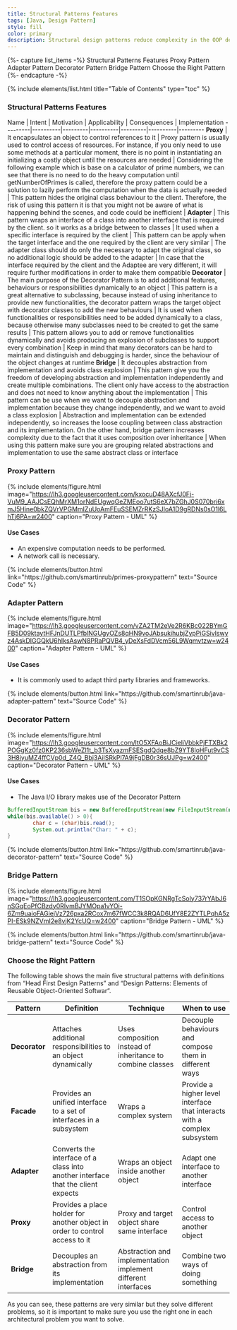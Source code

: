 ```yaml
---
title: Structural Patterns Features
tags: [Java, Design Pattern]
style: fill
color: primary
description: Structural design patterns reduce complexity in the OOP design by identifying a ways to create relationships between entities
---
```


{%- capture list_items -%}
Structural Patterns Features
Proxy Pattern
Adapter Pattern
Decorator Pattern
Bridge Pattern
Choose the Right Pattern
{%- endcapture -%}

{% include elements/list.html title="Table of Contents" type="toc" %}

### Structural Patterns Features

 Name | Intent | Motivation | Applicability | Consequences | Implementation
---------|----------|---------|----------|---------|----------|---------
**Proxy** | It encapsulates an object to control references to it | Proxy pattern is usually used to control access of resources. For instance, if you only need to use some methods at a particular moment, there is no point in instantiating an initializing a costly object until the resources are needed | Considering the following example which is base on a calculator of prime numbers, we can see that there is no need to do the heavy computation until getNumberOfPrimes is called, therefore the proxy pattern could be a solution to lazily perform the computation when the data is actually needed | This pattern hides the original class behaviour to the client. Therefore, the risk of using this pattern it is that you might not be aware of what is happening behind the scenes, and code could be inefficient |
**Adapter** | This pattern wraps an interface of a class into another interface that is required by the client. so it works as a bridge between to classes | It used when a specific interface is required by the client | This pattern can be apply when the target interface and the one required by the client are very similar | The adapter class should do only the necessary to adapt the original class, so no additional logic should be added to the adapter | In case that the interface required by the client and the Adaptee are very different, it will require further modifications in order to make them compatible
**Decorator** | The main purpose of the Decorator Pattern is to add additional features, behaviours or responsibilities dynamically to an object | This pattern is a great alternative to subclassing, because instead of using inheritance to provide new functionalities, the decorator pattern wraps the target object with decorator classes to add the new behaviours | It is used when functionalities or responsibilities need to be added dynamically to a class, because otherwise many subclasses need to be created to get the same results | This pattern allows you to add or remove functionalities dynamically and avoids producing an explosion of subclasses to support every combination | Keep in mind that many decorators can be hard to maintain and distinguish and debugging is harder, since the behaviour of the object changes at runtime
**Bridge** | It decouples abstraction from implementation and avoids class explosion | This pattern give you the freedom of developing abstraction and implementation independently and create multiple combinations. The client only have access to the abstraction and does not need to know anything about the implementation | This pattern can be use when we want to decouple abstraction and implementation because they change independently, and we want to avoid a class explosion | Abstraction and implementation can be extended independently, so increases the loose coupling between class abstraction and its implementation. On the other hand, bridge pattern increases complexity due to the fact that it uses composition over inheritance | When using this pattern make sure you are grouping related abstractions and implementation to use the same abstract class or interface

### Proxy Pattern

{% include elements/figure.html image="https://lh3.googleusercontent.com/kxocuD48AXcfJ0Fj-VuM9_AAJCsEQhMrXM1orNdEUgwqGeZMEoo7utS6eX7bZGhJ0S070bri6xmJ5Hine0bkZQVrVPGMmIZuUoAmFEuSSEMZrRKzSJIoA1D9gRDNs0sO1l6LhTj6PA=w2400" caption="Proxy Pattern - UML" %}

#### Use Cases

- An expensive computation needs to be performed.
- A network call is necessary.

<p class="text-center">
{% include elements/button.html link="https://github.com/smartinrub/primes-proxypattern" text="Source Code" %}
</p>

### Adapter Pattern

{% include elements/figure.html image="https://lh3.googleusercontent.com/vZA2TM2eVe2R6KBc022BYmGFB5D09ktaytHFJnDUTLPfblNGUgyOZs8qHN9voJAbsukihubjZypPiGSivlswyz4AskDIGGQkU6hIksAswN8PRaPQVB4_yDeXsFdDVcm56L9Wqmvtzw=w2400" caption="Adapter Pattern - UML" %}

#### Use Cases

- It is commonly used to adapt third party libraries and frameworks.

<p class="text-center">
{% include elements/button.html link="https://github.com/smartinrub/java-adapter-pattern" text="Source Code" %}
</p>

### Decorator Pattern

{% include elements/figure.html image="https://lh3.googleusercontent.com/ltO5XFAoBiJCieliVbbkPjFTXBk2POGgKz0fz0KP236sbWeZl1t_b3TsXyazmFSESgdQdqe8bZ9YT8loHFut9vCS3H8iyuMZ4ffCVp0d_Z4Q_Bbj3AiISRkPl7A9jFgDB0r36sUJPg=w2400" caption="Decorator Pattern - UML" %}

#### Use Cases

- The Java I/O library makes use of the Decorator Pattern

```java
BufferedInputStream bis = new BufferedInputStream(new FileInputStream(new File("a.txt")));
while(bis.available() > 0){
        char c = (char)bis.read();
        System.out.println("Char: " + c);
}
```

<p class="text-center">
{% include elements/button.html link="https://github.com/smartinrub/java-decorator-pattern" text="Source Code" %}
</p>

### Bridge Pattern

{% include elements/figure.html image="https://lh3.googleusercontent.com/T1SOpKGNRgTcSoIy737rYAbJ6nSGqEoPfCBzdy0RIvmBJYMOpa1vYOi-6Zm9uaioFAGiejVz726pxa2RCox7m67fWCC3k8RQAD6UfY8E2ZYTLPqhA5zPI-ESk9NZVmI2e8vjK2YcUQ=w2400" caption="Bridge Pattern - UML" %}

<p class="text-center">
{% include elements/button.html link="https://github.com/smartinrub/java-bridge-pattern" text="Source Code" %}
</p>

### Choose the Right Pattern

The following table shows the main five structural patterns with definitions from “Head First Design Patterns” and “Design Patterns: Elements of Reusable Object-Oriented Softwar“.

Pattern | Definition | Technique | When to use
---------|----------|---------|---------
 **Decorator** | Attaches additional responsibilities to an object dynamically | Uses composition instead of inheritance to combine classes | Decouple behaviours and compose them in different ways
 **Facade** | Provides an unified interface to a set of interfaces in a subsystem | Wraps a complex system | Provide a higher level interface that interacts with a complex subsystem
 **Adapter** | Converts the interface of a class into another interface that the client expects | Wraps an object inside another object | Adapt one interface to another interface
 **Proxy** | Provides a place holder for another object in order to control access to it | Proxy and target object share same interface | Control access to another object
 **Bridge** | Decouples an abstraction from its implementation | Abstraction and implementation implement different interfaces | Combine two ways of doing something

As you can see, these patterns are very similar but they solve different problems, so it is important to make sure you use the right one in each architectural problem you want to solve.


